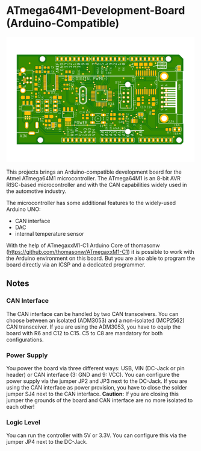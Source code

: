 # ATmega64M1-Development-Board (Arduino-Compatible)
<img src="/pcb_render/ATmega64M1_Dev_Board_top.png" alt="pcb" width="500px"/>

This projects brings an Arduino-compatible development board for the Atmel ATmega64M1 microcontroller. The ATmega64M1 is an 8-bit AVR RISC-based microcontroller and with the CAN capabilities widely used in the automotive industry.

The microcontroller has some additional features to the widely-used Arduino UNO:
- CAN interface
- DAC
- internal temperature sensor

With the help of ATmegaxxM1-C1 Arduino Core of thomasonw (https://github.com/thomasonw/ATmegaxxM1-C1) it is possible to work with the Arduino environment on this board. But you are also able to program the board directly via an ICSP and a dedicated programmer.

## Notes
### CAN Interface
The CAN interface can be handled by two CAN transceivers. You can choose between an isolated (ADM3053) and a non-isolated (MCP2562) CAN transceiver. If you are using the ADM3053, you have to equip the board with R6 and C12 to C15. C5 to C8 are mandatory for both configurations.

### Power Supply
You power the board via three different ways: USB, VIN (DC-Jack or pin header) or CAN interface (3: GND and 9: VCC). You can configure the power supply via the jumper JP2 and JP3 next to the DC-Jack. 
If you are using the CAN interface as power provision, you have to close the solder jumper SJ4 next to the CAN interface. **Caution:** If you are closing this jumper the grounds of the board and CAN interface are no more isolated to each other!

### Logic Level
You can run the controller with 5V or 3.3V. You can configure this via the jumper JP4 next to the DC-Jack.
